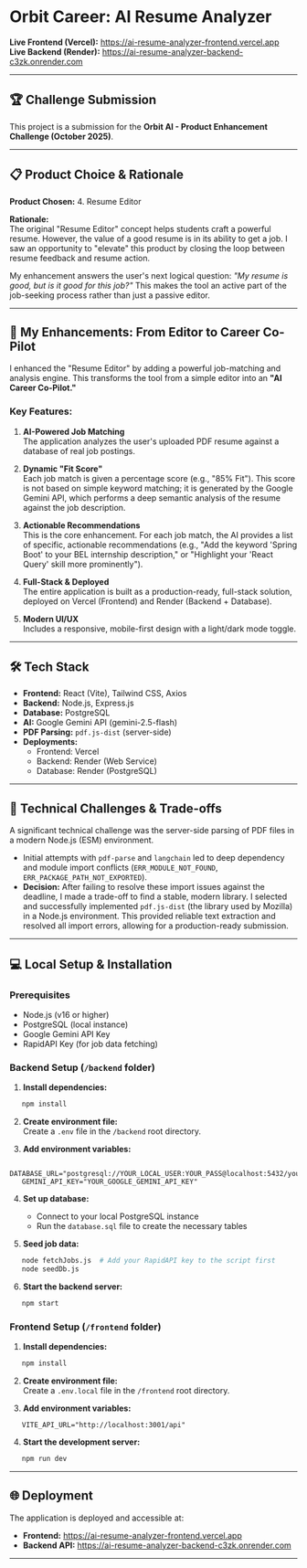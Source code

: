 # Orbit Career: AI Resume Analyzer

**Live Frontend (Vercel):** https://ai-resume-analyzer-frontend.vercel.app  
**Live Backend (Render):** https://ai-resume-analyzer-backend-c3zk.onrender.com

---

## 🏆 Challenge Submission

This project is a submission for the **Orbit AI - Product Enhancement Challenge (October 2025)**.

---

## 📋 Product Choice & Rationale

**Product Chosen:** 4. Resume Editor

**Rationale:**  
The original "Resume Editor" concept helps students craft a powerful resume. However, the value of a good resume is in its ability to get a job. I saw an opportunity to "elevate" this product by closing the loop between resume feedback and resume action.

My enhancement answers the user's next logical question: *"My resume is good, but is it good for this job?"* This makes the tool an active part of the job-seeking process rather than just a passive editor.

---

## 🚀 My Enhancements: From Editor to Career Co-Pilot

I enhanced the "Resume Editor" by adding a powerful job-matching and analysis engine. This transforms the tool from a simple editor into an **"AI Career Co-Pilot."**

### Key Features:

1. **AI-Powered Job Matching**  
   The application analyzes the user's uploaded PDF resume against a database of real job postings.

2. **Dynamic "Fit Score"**  
   Each job match is given a percentage score (e.g., "85% Fit"). This score is not based on simple keyword matching; it is generated by the Google Gemini API, which performs a deep semantic analysis of the resume against the job description.

3. **Actionable Recommendations**  
   This is the core enhancement. For each job match, the AI provides a list of specific, actionable recommendations (e.g., "Add the keyword 'Spring Boot' to your BEL internship description," or "Highlight your 'React Query' skill more prominently").

4. **Full-Stack & Deployed**  
   The entire application is built as a production-ready, full-stack solution, deployed on Vercel (Frontend) and Render (Backend + Database).

5. **Modern UI/UX**  
   Includes a responsive, mobile-first design with a light/dark mode toggle.

---

## 🛠️ Tech Stack

- **Frontend:** React (Vite), Tailwind CSS, Axios
- **Backend:** Node.js, Express.js
- **Database:** PostgreSQL
- **AI:** Google Gemini API (gemini-2.5-flash)
- **PDF Parsing:** `pdf.js-dist` (server-side)
- **Deployments:**
  - Frontend: Vercel
  - Backend: Render (Web Service)
  - Database: Render (PostgreSQL)

---

## 🔧 Technical Challenges & Trade-offs

A significant technical challenge was the server-side parsing of PDF files in a modern Node.js (ESM) environment.

- Initial attempts with `pdf-parse` and `langchain` led to deep dependency and module import conflicts (`ERR_MODULE_NOT_FOUND`, `ERR_PACKAGE_PATH_NOT_EXPORTED`).
- **Decision:** After failing to resolve these import issues against the deadline, I made a trade-off to find a stable, modern library. I selected and successfully implemented `pdf.js-dist` (the library used by Mozilla) in a Node.js environment. This provided reliable text extraction and resolved all import errors, allowing for a production-ready submission.

---

## 💻 Local Setup & Installation

### Prerequisites

- Node.js (v16 or higher)
- PostgreSQL (local instance)
- Google Gemini API Key
- RapidAPI Key (for job data fetching)

### Backend Setup (`/backend` folder)

1. **Install dependencies:**
```bash
   npm install
```

2. **Create environment file:**  
   Create a `.env` file in the `/backend` root directory.

3. **Add environment variables:**
```env
   DATABASE_URL="postgresql://YOUR_LOCAL_USER:YOUR_PASS@localhost:5432/your_db_name"
   GEMINI_API_KEY="YOUR_GOOGLE_GEMINI_API_KEY"
```

4. **Set up database:**
   - Connect to your local PostgreSQL instance
   - Run the `database.sql` file to create the necessary tables

5. **Seed job data:**
```bash
   node fetchJobs.js  # Add your RapidAPI key to the script first
   node seedDb.js
```

6. **Start the backend server:**
```bash
   npm start
```

### Frontend Setup (`/frontend` folder)

1. **Install dependencies:**
```bash
   npm install
```

2. **Create environment file:**  
   Create a `.env.local` file in the `/frontend` root directory.

3. **Add environment variables:**
```env
   VITE_API_URL="http://localhost:3001/api"
```

4. **Start the development server:**
```bash
   npm run dev
```

---

## 🌐 Deployment

The application is deployed and accessible at:

- **Frontend:** https://ai-resume-analyzer-frontend.vercel.app
- **Backend API:** https://ai-resume-analyzer-backend-c3zk.onrender.com

---




